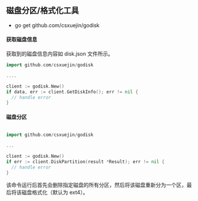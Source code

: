 ## 磁盘分区/格式化工具

- go get github.com/csxuejin/godisk

#### 获取磁盘信息

获取到的磁盘信息内容如 disk.json 文件所示。

``` go
import github.com/csxuejin/godisk

....

client := godisk.New()
if data, err := client.GetDiskInfo(); err != nil {
  // handle error
}

```

#### 磁盘分区

``` go

import github.com/csxuejin/godisk

...

client := godisk.New()
if err := client.DiskPartition(result *Result); err != nil {
  // handle error
}

```

该命令运行后首先会删除指定磁盘的所有分区，然后将该磁盘重新分为一个区，最后将该磁盘格式化（默认为 ext4）。
